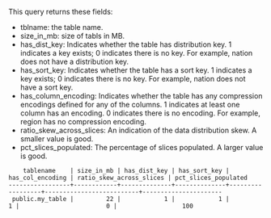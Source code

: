 
This query returns these fields:



* tblname: the table name.
* size_in_mb: size of tabls in MB.
* has_dist_key: Indicates whether the table has distribution key. 1 indicates a key exists; 0 indicates there is no key. For example, nation does not have a distribution key.
* has_sort_key: Indicates whether the table has a sort key. 1 indicates a key exists; 0 indicates there is no key. For example, nation does not have a sort key.
* has_column_encoding: Indicates whether the table has any compression encodings defined for any of the columns. 1 indicates at least one column has an encoding. 0 indicates there is no encoding. For example, region has no compression encoding.
* ratio_skew_across_slices: An indication of the data distribution skew. A smaller value is good.
* pct_slices_populated: The percentage of slices populated. A larger value is good.



```
    tablename    | size_in_mb | has_dist_key | has_sort_key | has_col_encoding | ratio_skew_across_slices | pct_slices_populated 
-----------------+------------+--------------+--------------+------------------+--------------------------+----------------------
 public.my_table |         22 |            1 |            1 |                1 |                        0 |                  100

```

